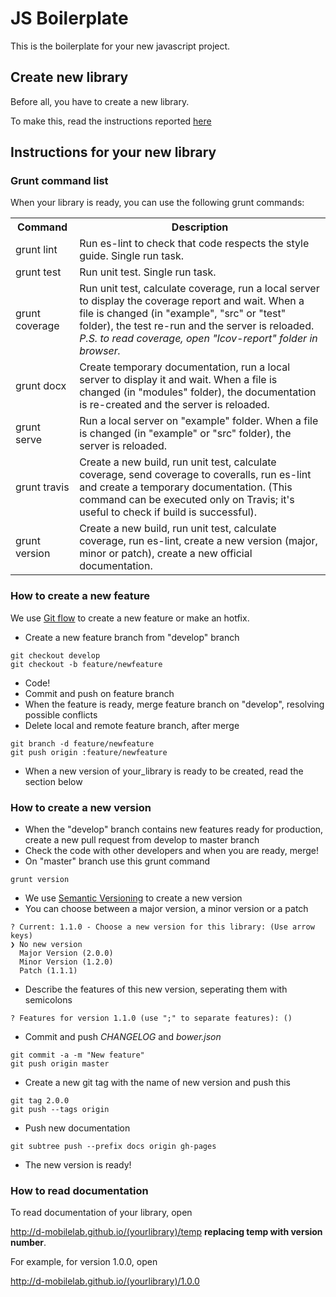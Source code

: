 # JS Boilerplate

This is the boilerplate for your new javascript project.

## Create new library

Before all, you have to create a new library. 

To make this, read the instructions reported [here](https://github.com/D-Mobilelab/dml-js-generator/blob/master/README.md#generate-a-new-library)

## Instructions for your new library



### Grunt command list

When your library is ready, you can use the following grunt commands:

<table>
  <tr>
    <th>Command</th>
    <th>Description</th>
  </tr>
  <tr>
    <td>grunt lint</td>
    <td>Run es-lint to check that code respects the style guide. Single run task.</td>
  </tr>
  <tr>
    <td>grunt test</td>
    <td>Run unit test. Single run task.</td>
  </tr>
  <tr>
    <td>grunt coverage</td>
    <td>Run unit test, calculate coverage, run a local server to display the coverage report and wait. When a file is changed (in "example", "src" or "test" folder), the test re-run and the server is reloaded. <br/><i>P.S. to read coverage, open "lcov-report" folder in browser.</i></td>
  </tr>
  <tr>
    <td>grunt docx</td>
    <td>Create temporary documentation, run a local server to display it and wait. When a file is changed (in "modules" folder), the documentation is re-created and the server is reloaded.</td>
  </tr>
  <tr>
    <td>grunt serve</td>
    <td>Run a local server on "example" folder. When a file is changed (in "example" or "src" folder), the server is reloaded.</td>
  </tr>
  <tr>
    <td>grunt travis</td>
    <td>Create a new build, run unit test, calculate coverage, send coverage to coveralls, run es-lint and create a temporary documentation. (This command can be executed only on Travis; it's useful to check if build is successful).</td>
  </tr>
  <tr>
    <td>grunt version</td>
    <td>Create a new build, run unit test, calculate coverage, run es-lint, create a new version (major, minor or patch), create a new official documentation.</td>
  </tr>
</table>



### How to create a new feature

We use [Git flow](http://nvie.com/posts/a-successful-git-branching-model/) to create a new feature or make an hotfix.

- Create a new feature branch from "develop" branch
```
git checkout develop
git checkout -b feature/newfeature
```
- Code!
- Commit and push on feature branch
- When the feature is ready, merge feature branch on "develop", resolving possible conflicts
- Delete local and remote feature branch, after merge
```
git branch -d feature/newfeature
git push origin :feature/newfeature
```
- When a new version of your_library is ready to be created, read the section below



### How to create a new version

- When the "develop" branch contains new features ready for production, create a new pull request from develop to master branch
- Check the code with other developers and when you are ready, merge!
- On "master" branch use this grunt command
```
grunt version
```
- We use [Semantic Versioning](http://semver.org/) to create a new version
- You can choose between a major version, a minor version or a patch
```
? Current: 1.1.0 - Choose a new version for this library: (Use arrow keys)
❯ No new version 
  Major Version (2.0.0) 
  Minor Version (1.2.0) 
  Patch (1.1.1)
```
- Describe the features of this new version, seperating them with semicolons
```
? Features for version 1.1.0 (use ";" to separate features): ()
```
- Commit and push *CHANGELOG* and *bower.json*
```
git commit -a -m "New feature"
git push origin master
```
- Create a new git tag with the name of new version and push this
```
git tag 2.0.0
git push --tags origin
```
- Push new documentation
```
git subtree push --prefix docs origin gh-pages
```
- The new version is ready!



### How to read documentation

To read documentation of your library, open 

http://d-mobilelab.github.io/(yourlibrary)/temp  **replacing temp with version number**. 

For example, for version 1.0.0, open

http://d-mobilelab.github.io/(yourlibrary)/1.0.0 
